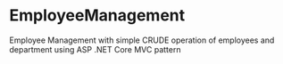# EmployeeManagement
Employee Management with simple CRUDE operation of employees and department using ASP .NET Core MVC pattern 
